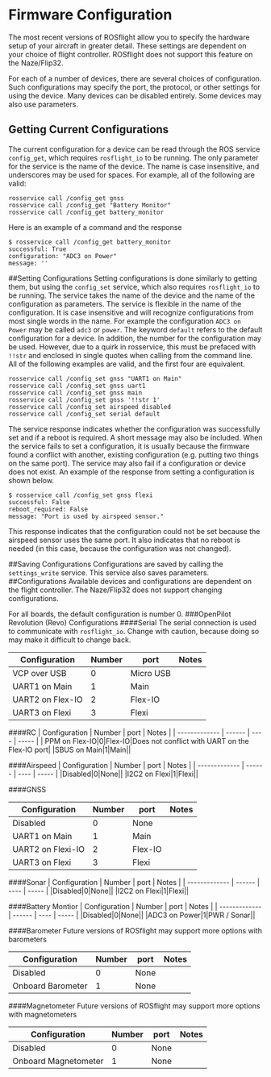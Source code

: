 # Firmware Configuration

The most recent versions of ROSflight allow you to specify the hardware setup of your aircraft in greater detail. These settings are dependent on your choice of flight controller. ROSflight does not support this feature on the Naze/Flip32.

For each of a number of devices, there are several choices of configuration. Such configurations may specify the port, the protocol, or other settings for using the device. Many devices can be disabled entirely. Some devices may also use parameters.

## Getting Current Configurations
The current configuration for a device can be read through the ROS service `config_get`, which requires `rosflight_io` to be running. The only parameter for the service is the name of the device. The name is case insensitive, and underscores may be used for spaces. For example, all of the following are valid:
```
rosservice call /config_get gnss
rosservice call /config_get "Battery Monitor"
rosservice call /config_get battery_monitor
```
Here is an example of a command and the response
```
$ rosservice call /config_get battery_monitor
successful: True
configuration: "ADC3 on Power"
message: ''
```

##Setting Configurations
Setting configurations is done similarly to getting them, but using the `config_set` service, which also requires `rosflight_io` to be running. The service takes the name of the device and the name of the configuration as parameters. The service is flexible in the name of the configuration. It is case insensitive and will recognize configurations from most single words in the name. For example the configuration `ADC3 on Power` may be called `adc3` or `power`. The keyword `default` refers to the default configuration for a device. In addition, the number for the configuration may be used. However, due to a quirk in rosservice, this must be prefaced with `!!str` and enclosed in single quotes when calling from the command line. All of the following examples are valid, and the first four are equivalent.

```
rosservice call /config_set gnss "UART1 on Main"
rosservice call /config_set gnss uart1
rosservice call /config_set gnss main
rosservice call /config_set gnss '!!str 1'
rosservice call /config_set airspeed disabled
rosservice call /config_set serial default
```

The service response indicates whether the configuration was successfully set and if a reboot is required. A short message may also be included. When the service fails to set a configuration, it is usually because the firmware found a conflict with another, existing configuration (e.g. putting two things on the same port). The service may also fail if a configuration or device does not exist. An example of the response from setting a configuration is shown below.

```
$ rosservice call /config_set gnss flexi
successful: False
reboot_required: False
message: "Port is used by airspeed sensor."
```
This response indicates that the configuration could not be set because the airspeed sensor uses the same port. It also indicates that no reboot is needed (in this case, because the configuration was not changed).

##Saving Configurations
Configurations are saved by calling the `settings_write` service. This service also saves parameters.
##Configurations
Available devices and configurations are dependent on the flight controller. The Naze/Flip32 does not support changing configurations.

For all boards, the default configuration is number 0.
###OpenPilot Revolution (Revo) Configurations
####Serial
The serial connection is used to communicate with `rosflight_io`. Change with caution, because doing so may make it difficult to change back.

| Configuration | Number | port | Notes |
| ------------- | ------ | ---- | ----- |
| VCP over USB  | 0 |Micro USB|
| UART1 on Main|1| Main|
| UART2 on Flex-IO|2| Flex-IO|
| UART3 on Flexi|3| Flexi|

####RC
| Configuration | Number | port | Notes |
| ------------- | ------ | ---- | ----- |
| PPM on Flex-IO|0|Flex-IO|Does not conflict with UART on the Flex-IO port|
|SBUS on Main|1|Main||

####Airspeed
| Configuration | Number | port | Notes |
| ------------- | ------ | ---- | ----- |
|Disabled|0|None||
|I2C2 on Flexi|1|Flexi||

####GNSS

| Configuration | Number | port | Notes |
| ------------- | ------ | ---- | ----- |
|Disabled|0|None||
|UART1 on Main|1|Main||
|UART2 on Flexi-IO|2|Flex-IO||
|UART3 on Flexi|3|Flexi||

####Sonar
| Configuration | Number | port | Notes |
| ------------- | ------ | ---- | ----- |
|Disabled|0|None||
|I2C2 on Flexi|1|Flexi||

####Battery Montior
| Configuration | Number | port | Notes |
| ------------- | ------ | ---- | ----- |
|Disabled|0|None||
|ADC3 on Power|1|PWR / Sonar||

####Barometer
Future versions of ROSflight may support more options with barometers

| Configuration | Number | port | Notes |
| ------------- | ------ | ---- | ----- |
|Disabled|0|None||
|Onboard Barometer|1|None||

####Magnetometer
Future versions of ROSflight may support more options with magnetometers

| Configuration | Number | port | Notes |
| ------------- | ------ | ---- | ----- |
|Disabled|0|None||
|Onboard Magnetometer|1|None||
